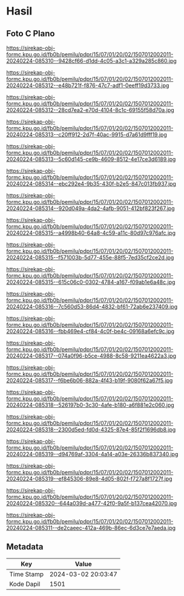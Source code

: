 # Hasil

## Foto C Plano

https://sirekap-obj-formc.kpu.go.id/fb0b/pemilu/pdpr/15/07/01/20/02/1507012002011-20240224-085310--9428cf66-d1dd-4c05-a3c1-a329a285c860.jpg

https://sirekap-obj-formc.kpu.go.id/fb0b/pemilu/pdpr/15/07/01/20/02/1507012002011-20240224-085312--e48b721f-f876-47c7-adf1-0eeff19d3733.jpg

https://sirekap-obj-formc.kpu.go.id/fb0b/pemilu/pdpr/15/07/01/20/02/1507012002011-20240224-085312--28cd7ea2-e70d-4104-8c1c-69155f58d70a.jpg

https://sirekap-obj-formc.kpu.go.id/fb0b/pemilu/pdpr/15/07/01/20/02/1507012002011-20240224-085313--c20ff912-2d7f-40ac-9915-d7a61d9fff19.jpg

https://sirekap-obj-formc.kpu.go.id/fb0b/pemilu/pdpr/15/07/01/20/02/1507012002011-20240224-085313--5c60d145-ce9b-4609-8512-4e17ce3d6189.jpg

https://sirekap-obj-formc.kpu.go.id/fb0b/pemilu/pdpr/15/07/01/20/02/1507012002011-20240224-085314--ebc292e4-9b35-430f-b2e5-847c013fb937.jpg

https://sirekap-obj-formc.kpu.go.id/fb0b/pemilu/pdpr/15/07/01/20/02/1507012002011-20240224-085314--920d049a-4da2-4afb-9051-412bf823f267.jpg

https://sirekap-obj-formc.kpu.go.id/fb0b/pemilu/pdpr/15/07/01/20/02/1507012002011-20240224-085315--a4998b40-64a8-4c59-a11c-80d97c976afc.jpg

https://sirekap-obj-formc.kpu.go.id/fb0b/pemilu/pdpr/15/07/01/20/02/1507012002011-20240224-085315--f571003b-5d77-455e-88f5-7ed35cf2ce2d.jpg

https://sirekap-obj-formc.kpu.go.id/fb0b/pemilu/pdpr/15/07/01/20/02/1507012002011-20240224-085315--615c06c0-0302-4784-a167-f09ab1e6a48c.jpg

https://sirekap-obj-formc.kpu.go.id/fb0b/pemilu/pdpr/15/07/01/20/02/1507012002011-20240224-085316--7c560d53-86d4-4832-bf61-72ab6e237409.jpg

https://sirekap-obj-formc.kpu.go.id/fb0b/pemilu/pdpr/15/07/01/20/02/1507012002011-20240224-085316--fbb469e4-cf84-4c0f-be4c-09168a6efc9c.jpg

https://sirekap-obj-formc.kpu.go.id/fb0b/pemilu/pdpr/15/07/01/20/02/1507012002011-20240224-085317--074a0f96-b5ce-4988-8c58-9211ea4622a3.jpg

https://sirekap-obj-formc.kpu.go.id/fb0b/pemilu/pdpr/15/07/01/20/02/1507012002011-20240224-085317--f6be6b06-882a-4f43-b19f-9080f62a67f5.jpg

https://sirekap-obj-formc.kpu.go.id/fb0b/pemilu/pdpr/15/07/01/20/02/1507012002011-20240224-085318--526197b0-3c30-4afe-b180-a6f881e2c060.jpg

https://sirekap-obj-formc.kpu.go.id/fb0b/pemilu/pdpr/15/07/01/20/02/1507012002011-20240224-085318--2300d5ed-fd0d-4325-87e4-85f2f1696db8.jpg

https://sirekap-obj-formc.kpu.go.id/fb0b/pemilu/pdpr/15/07/01/20/02/1507012002011-20240224-085319--d94769af-3304-4a14-a03e-26336b837340.jpg

https://sirekap-obj-formc.kpu.go.id/fb0b/pemilu/pdpr/15/07/01/20/02/1507012002011-20240224-085319--ef845306-89e8-4d05-802f-f727a8f1727f.jpg

https://sirekap-obj-formc.kpu.go.id/fb0b/pemilu/pdpr/15/07/01/20/02/1507012002011-20240224-085320--644a039d-a477-42f0-9a5f-b137cea42070.jpg

https://sirekap-obj-formc.kpu.go.id/fb0b/pemilu/pdpr/15/07/01/20/02/1507012002011-20240224-085311--de2caeec-412a-469b-86ec-6d3ce7e7aeda.jpg


## Metadata

| Key        | Value               |
| ---------- | ------------------- |
| Time Stamp | 2024-03-02 20:03:47 |
| Kode Dapil | 1501                |




